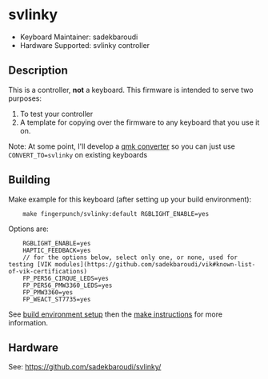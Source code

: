 # svlinky

* Keyboard Maintainer: sadekbaroudi
* Hardware Supported: svlinky controller

## Description

This is a controller, **not** a keyboard. This firmware is intended to serve two purposes:
1) To test your controller
2) A template for copying over the firmware to any keyboard that you use it on.

Note: At some point, I'll develop a [qmk converter](https://github.com/qmk/qmk_firmware/blob/master/docs/feature_converters.md) so you can just use `CONVERT_TO=svlinky` on existing keyboards

## Building

Make example for this keyboard (after setting up your build environment):
```
    make fingerpunch/svlinky:default RGBLIGHT_ENABLE=yes
```

Options are:
```
    RGBLIGHT_ENABLE=yes
    HAPTIC_FEEDBACK=yes
    // for the options below, select only one, or none, used for testing [VIK modules](https://github.com/sadekbaroudi/vik#known-list-of-vik-certifications)
    FP_PER56_CIRQUE_LEDS=yes
    FP_PER56_PMW3360_LEDS=yes
    FP_PMW3360=yes
    FP_WEACT_ST7735=yes
```

See [build environment setup](https://docs.qmk.fm/#/getting_started_build_tools) then the [make instructions](https://docs.qmk.fm/#/getting_started_make_guide) for more information.

## Hardware

See:
https://github.com/sadekbaroudi/svlinky/
